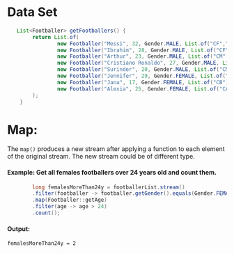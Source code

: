 # Data Set

```java
   List<Footballer> getFootballers() {
        return List.of(
                new Footballer("Messi", 32, Gender.MALE, List.of("CF","CAM", "RF")),
                new Footballer("Ibrahim", 28, Gender.MALE, List.of("CF", "CAM", "LF")),
                new Footballer("Arthur", 23, Gender.MALE, List.of("CM", "CAM")),
                new Footballer("Cristiano Ronaldo", 27, Gender.MALE, List.of("GK")),
                new Footballer("Surinder", 20, Gender.MALE, List.of("CM", "CDM")),
                new Footballer("Jennifer", 29, Gender.FEMALE, List.of("CF", "CAM")),
                new Footballer("Jana", 17, Gender.FEMALE, List.of("CB")),
                new Footballer("Alexia", 25, Gender.FEMALE, List.of("CAM", "RF", "LF"))
        );
    }
```

# Map:

The `map()` produces a new stream after applying a function to each element of the original stream. The new stream could
be of different type.

#### Example: Get all females footballers over 24 years old and count them.

```java
        long femalesMoreThan24y = footballerList.stream()
        .filter(footballer -> footballer.getGender().equals(Gender.FEMALE))
        .map(Footballer::getAge)
        .filter(age -> age > 24)
        .count();
```

#### Output:

```
femalesMoreThan24y = 2
```
